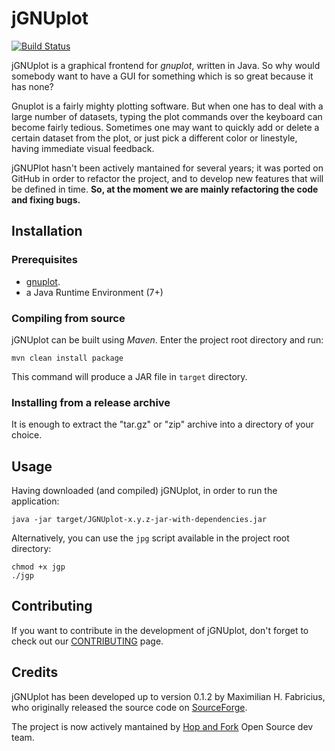 # jGNUplot #
[![Build Status](https://travis-ci.org/hopandfork/jgnuplot.svg?branch=master)](https://travis-ci.org/hopandfork/jgnuplot)

jGNUplot is a graphical frontend for *gnuplot*, written in Java. So why would
somebody want to have a GUI for something which is so great because it has
none?

Gnuplot is a fairly mighty plotting software. But when one has to deal with a
large number of datasets, typing the plot commands over the keyboard
can become fairly tedious. 
Sometimes one may want to quickly add or delete a certain dataset from the
plot, or just pick a different color or linestyle, having immediate visual
feedback.

jGNUPlot hasn't been actively mantained for several years; it was ported
on GitHub in order to refactor the project, and to develop new
features that will be defined in time. **So, at the moment we are mainly
refactoring the code and fixing bugs.**

## Installation ##
### Prerequisites ###
- [gnuplot](http://www.gnuplot.info).
- a Java Runtime Environment (7+)

### Compiling from source  ###
jGNUplot can be built using *Maven*. Enter the project root directory and run:

	mvn clean install package

This command will produce a JAR file in `target` directory.

### Installing from a release archive ###
It is enough to extract the "tar.gz" or "zip" archive into a directory of your choice.

## Usage ##
Having downloaded (and compiled) jGNUplot, in order to run the application:

	java -jar target/JGNUplot-x.y.z-jar-with-dependencies.jar

Alternatively, you can use the `jpg` script available in the project root
directory:

	chmod +x jgp
	./jgp


## Contributing ##
If you want to contribute in the development of jGNUplot, don't forget to check
out our [CONTRIBUTING](https://github.com/hopandfork/jgnuplot/blob/master/CONTRIBUTING.md)
page.

## Credits ##
jGNUplot has been developed up to version 0.1.2 by Maximilian H. Fabricius, who
originally released the source code on
[SourceForge](http://jgp.sourceforge.net).

The project is now actively mantained by 
[Hop and Fork](https://www.hopandfork.org) Open Source dev team.
